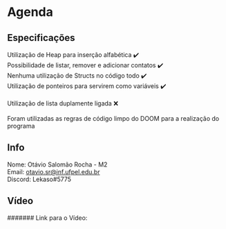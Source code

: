 # Agenda
## Especificações
  Utilização de Heap para inserção alfabética :heavy_check_mark:  
  Possibilidade de listar, remover e adicionar contatos :heavy_check_mark:  
  Nenhuma utilização de Structs no código todo :heavy_check_mark:  
  Utilização de ponteiros para servirem como variáveis :heavy_check_mark:  
  <br />
  Utilização de lista duplamente ligada :x:  
  <br />
  Foram utilizadas as regras de código limpo do DOOM para a realização do programa
  
## Info 
  Nome: Otávio Salomão Rocha  -  M2  
  Email: otavio.sr@inf.ufpel.edu.br  
  Discord: Lekaso#5775

## Vídeo
####### Link para o Vídeo: 
